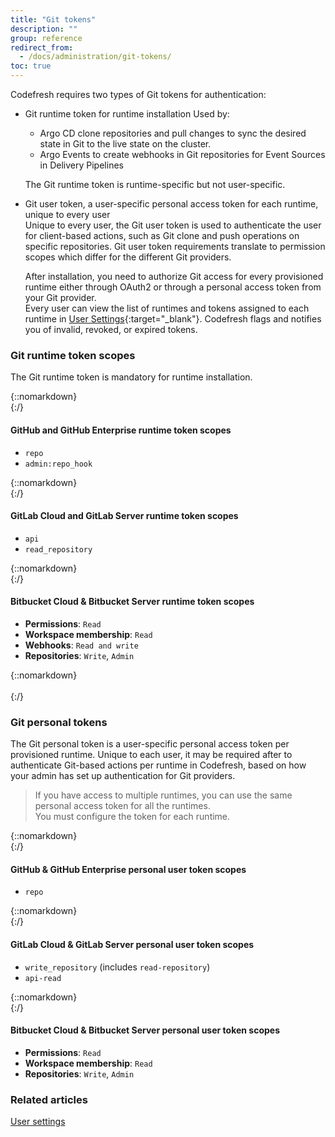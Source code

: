 ```yaml
---
title: "Git tokens"
description: ""
group: reference
redirect_from:
  - /docs/administration/git-tokens/ 
toc: true
---
```




Codefresh requires two types of Git tokens for authentication:
* Git runtime token for runtime installation
  Used by:
  * Argo CD clone repositories and pull changes to sync the desired state in Git to the live state on the cluster. 
  * Argo Events to create webhooks in Git repositories for Event Sources in Delivery Pipelines
  
  The Git runtime token is runtime-specific but not user-specific.
  

* Git user token, a user-specific personal access token for each runtime, unique to every user  
  Unique to every user, the Git user token is used to authenticate the user for client-based actions, such as Git clone and push operations on specific repositories.
  Git user token requirements translate to permission scopes which differ for the different Git providers.  

  After installation, you need to authorize Git access for every provisioned runtime either through OAuth2 or through a personal access token from your Git provider.  
  Every user can view the list of runtimes and tokens assigned to each runtime in [User Settings](https://g.codefresh.io/2.0/user-settings){:target="\_blank"}. Codefresh flags and notifies you of invalid, revoked, or expired tokens. 




### Git runtime token scopes
The Git runtime token is mandatory for runtime installation.

{::nomarkdown}
</br>
{:/}

#### GitHub and GitHub Enterprise runtime token scopes

* `repo`
* `admin:repo_hook`

{::nomarkdown}
</br>
{:/}

#### GitLab Cloud and GitLab Server runtime token scopes

* `api`
* `read_repository` 

{::nomarkdown}
</br>
{:/}

#### Bitbucket Cloud & Bitbucket Server runtime token scopes

* **Permissions**: `Read`
* **Workspace membership**: `Read`
* **Webhooks**: `Read and write`
* **Repositories**: `Write`, `Admin`

{::nomarkdown}
</br></br>
{:/}

### Git personal tokens
The Git personal token is a user-specific personal access token per provisioned runtime. Unique to each user, it may be required after to authenticate Git-based actions per runtime in Codefresh, based on how your admin has set up authentication for Git providers. 

> If you have access to multiple runtimes, you can use the same personal access token for all the runtimes.   
  You must configure the token for each runtime.

{::nomarkdown}
</br>
{:/}

#### GitHub & GitHub Enterprise personal user token scopes
* `repo`

<!---{% include 
   image.html 
   lightbox="true" 
   file="/images/getting-started/github-pat.png" 
   url="/images/getting-started/github-pat.png" 
   alt="Permissions for Git personal token" 
   caption="Permissions for Git personal token"
   max-width="60%" 
   %}-->
{::nomarkdown}
</br>
{:/}

#### GitLab Cloud & GitLab Server personal user token scopes

* `write_repository` (includes `read-repository`)
* `api-read`

{::nomarkdown}
</br>
{:/}

#### Bitbucket Cloud & Bitbucket Server personal user token scopes

* **Permissions**: `Read`
* **Workspace membership**: `Read`
* **Repositories**: `Write`, `Admin`

### Related articles  
[User settings]({{site.baseurl}}/docs/administration/user-settings/)